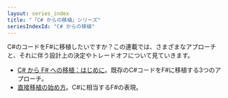 ```yaml
---
layout: series_index
title: "「C# からの移植」シリーズ"
seriesIndexId: "C# からの移植"
---
```


C#のコードをF#に移植したいですか？この連載では、さまざまなアプローチと、それに伴う設計上の決定やトレードオフについて見ていきます。

* [C# から F# への移植：はじめに](../posts/porting-to-csharp-intro.html)。既存のC#コードをF#に移植する3つのアプローチ。
* [直接移植の始め方](../posts/porting-to-csharp-getting-started.html)。C#に相当するF#の表現。
